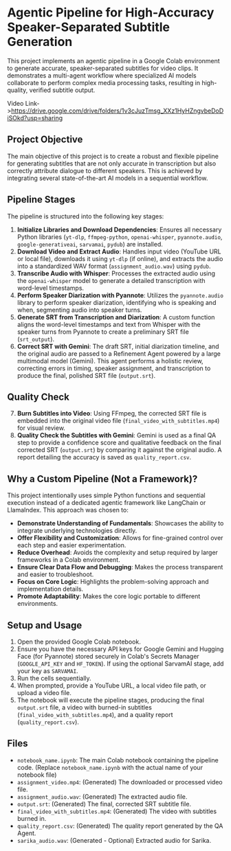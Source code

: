 # Agentic Pipeline for High-Accuracy Speaker-Separated Subtitle Generation

This project implements an agentic pipeline in a Google Colab environment to generate accurate, speaker-separated subtitles for video clips. It demonstrates a multi-agent workflow where specialized AI models collaborate to perform complex media processing tasks, resulting in high-quality, verified subtitle output.

Video Link->https://drive.google.com/drive/folders/1v3cJuzTmsg_XXz1HyHZngvbeDoDiSOkd?usp=sharing

## Project Objective

The main objective of this project is to create a robust and flexible pipeline for generating subtitles that are not only accurate in transcription but also correctly attribute dialogue to different speakers. This is achieved by integrating several state-of-the-art AI models in a sequential workflow.

## Pipeline Stages

The pipeline is structured into the following key stages:

1.  **Initialize Libraries and Download Dependencies**: Ensures all necessary Python libraries (`yt-dlp`, `ffmpeg-python`, `openai-whisper`, `pyannote.audio`, `google-generativeai`, `sarvamai`, `pydub`) are installed.
2.  **Download Video and Extract Audio**: Handles input video (YouTube URL or local file), downloads it using `yt-dlp` (if online), and extracts the audio into a standardized WAV format (`assignment_audio.wav`) using `pydub`.
3.  **Transcribe Audio with Whisper**: Processes the extracted audio using the `openai-whisper` model to generate a detailed transcription with word-level timestamps.
4.  **Perform Speaker Diarization with Pyannote**: Utilizes the `pyannote.audio` library to perform speaker diarization, identifying who is speaking and when, segmenting audio into speaker turns.
5.  **Generate SRT from Transcription and Diarization**: A custom function aligns the word-level timestamps and text from Whisper with the speaker turns from Pyannote to create a preliminary SRT file (`srt_output`).
6.  **Correct SRT with Gemini**: The draft SRT, initial diarization timeline, and the original audio are passed to a Refinement Agent powered by a large multimodal model (Gemini). This agent performs a holistic review, correcting errors in timing, speaker assignment, and transcription to produce the final, polished SRT file (`output.srt`).

## Quality Check

7.  **Burn Subtitles into Video**: Using FFmpeg, the corrected SRT file is embedded into the original video file (`final_video_with_subtitles.mp4`) for visual review.
8.  **Quality Check the Subtitles with Gemini**: Gemini is used as a final QA step to provide a confidence score and qualitative feedback on the final corrected SRT (`output.srt`) by comparing it against the original audio. A report detailing the accuracy is saved as `quality_report.csv`.

## Why a Custom Pipeline (Not a Framework)?

This project intentionally uses simple Python functions and sequential execution instead of a dedicated agentic framework like LangChain or LlamaIndex. This approach was chosen to:

*   **Demonstrate Understanding of Fundamentals**: Showcases the ability to integrate underlying technologies directly.
*   **Offer Flexibility and Customization**: Allows for fine-grained control over each step and easier experimentation.
*   **Reduce Overhead**: Avoids the complexity and setup required by larger frameworks in a Colab environment.
*   **Ensure Clear Data Flow and Debugging**: Makes the process transparent and easier to troubleshoot.
*   **Focus on Core Logic**: Highlights the problem-solving approach and implementation details.
*   **Promote Adaptability**: Makes the core logic portable to different environments.

## Setup and Usage

1.  Open the provided Google Colab notebook.
2.  Ensure you have the necessary API keys for Google Gemini and Hugging Face (for Pyannote) stored securely in Colab's Secrets Manager (`GOOGLE_API_KEY` and `HF_TOKEN`). If using the optional SarvamAI stage, add your key as `SARVAMAI`.
3.  Run the cells sequentially.
4.  When prompted, provide a YouTube URL, a local video file path, or upload a video file.
5.  The notebook will execute the pipeline stages, producing the final `output.srt` file, a video with burned-in subtitles (`final_video_with_subtitles.mp4`), and a quality report (`quality_report.csv`).

## Files

*   `notebook_name.ipynb`: The main Colab notebook containing the pipeline code. (Replace `notebook_name.ipynb` with the actual name of your notebook file)
*   `assignment_video.mp4`: (Generated) The downloaded or processed video file.
*   `assignment_audio.wav`: (Generated) The extracted audio file.
*   `output.srt`: (Generated) The final, corrected SRT subtitle file.
*   `final_video_with_subtitles.mp4`: (Generated) The video with subtitles burned in.
*   `quality_report.csv`: (Generated) The quality report generated by the QA Agent.
*   `sarika_audio.wav`: (Generated - Optional) Extracted audio for Sarika.

